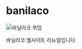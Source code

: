 # banilaco
![바닐라코 목업](https://user-images.githubusercontent.com/88806842/162341131-3b869632-134f-45fa-8920-0c392664cf08.png)

바닐라코 웹사이트 리뉴얼입니다.
